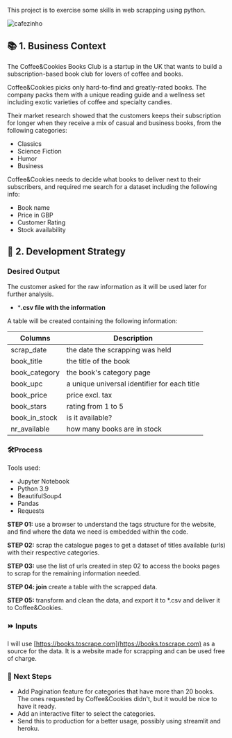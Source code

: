 This project is to exercise some skills in web scrapping using python.

![cafezinho](https://user-images.githubusercontent.com/66270476/147421996-e823f1a9-1bd8-473a-b3f9-8b59dd1ac5d6.jpg)


## 📚 1. Business Context

The Coffee&Cookies Books Club is a startup in the UK that wants to build a subscription-based book club for lovers of coffee and books.

Coffee&Cookies picks only hard-to-find and greatly-rated books. The company packs them with a unique reading guide and a wellness set including exotic varieties of coffee and specialty candies.

Their market research showed that the customers keeps their subscription for longer when they receive a mix of casual and business books, from the following categories:

- Classics
- Science Fiction
- Humor
- Business

Coffee&Cookies needs to decide what books to deliver next to their subscribers, and required me search for a dataset including the following info:

- Book name
- Price in GBP
- Customer Rating
- Stock availability

## 💭 2. Development Strategy

### Desired Output

The customer asked for the raw information as it will be used later for further analysis.

- ***.csv file with the information**

A table will be created containing the following information:

| Columns | Description |
| --- | --- |
| scrap_date | the date the scrapping was held |
| book_title | the title of the book |
| book_category | the book's category page |
| book_upc | a unique universal identifier for each title |
| book_price | price excl. tax |
| book_stars | rating from 1 to 5 |
| book_in_stock | is it available? |
| nr_available | how many books are in stock |


### 🛠Process

Tools used:

- Jupyter Notebook
- Python 3.9
- BeautifulSoup4
- Pandas
- Requests

**STEP 01:**  use a browser to understand the tags structure for the website, and find where the data we need is embedded within the code.

**STEP 02:** scrap the catalogue pages to get a dataset of titles available (urls) with their respective categories.

**STEP 03:** use the list of urls created in step 02 to access the books pages to scrap for the remaining information needed.

**STEP 04: join** create a table with the scrapped data.

**STEP 05:** transform and clean the data, and export it to *.csv and deliver it to Coffee&Cookies.

### ⏩ Inputs

I will use [https://books.toscrape.com](https://books.toscrape.com) as a source for the data. It is a website made for scrapping and can be used free of charge.

### 🚀 Next Steps
- Add Pagination feature for categories that have more than 20 books. The ones requested by Coffee&Cookies didn't, but it would be nice to have it ready.
- Add an interactive filter to select the categories.
- Send this to production for a better usage, possibly using streamlit and heroku.
